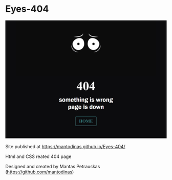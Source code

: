 # Eyes-404

![screenshot](./img-gif/screenshot.jpg)

Site published at https://mantodinas.github.io/Eyes-404/

Html and CSS reated 404 page

Designed and created by Mantas Petrauskas (https://github.com/mantodinas)